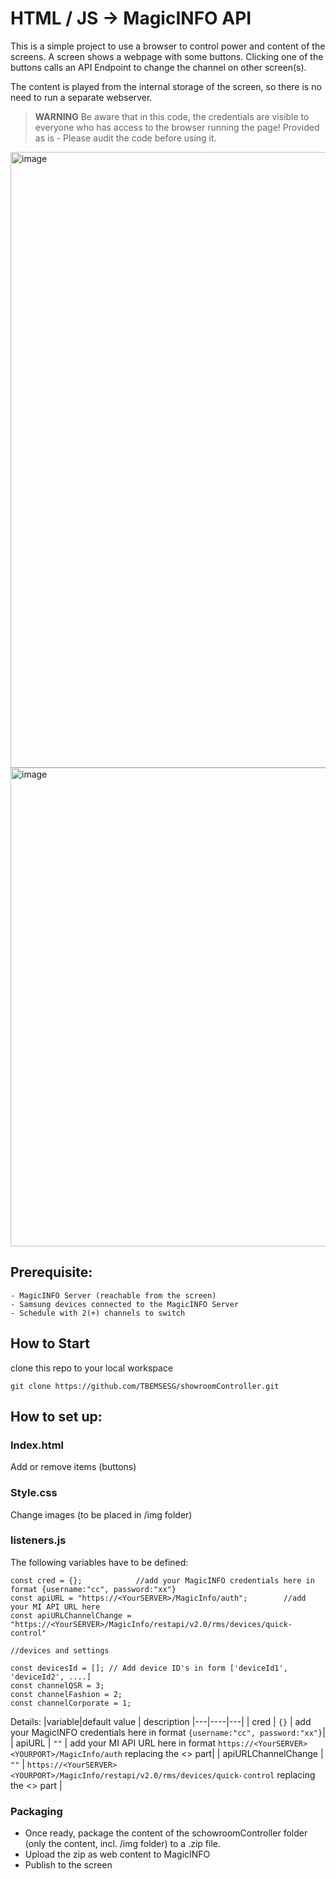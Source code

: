 
# HTML / JS -> MagicINFO API
This is a simple project to use a browser to control power and content of the screens.
A screen shows a webpage with some buttons. Clicking one of the buttons calls an API Endpoint to change the channel on other screen(s).

The content is played from the internal storage of the screen, so there is no need to run a separate webserver.

> **WARNING**
Be aware that in this code, the credentials are visible to everyone who has access to the browser running the page!
Provided as is - Please audit the code before using it.  

<img width="985" alt="image" src="https://github.com/TBEMSESG/showroomController/assets/50730110/ec4b9fd7-bbe4-47f0-9028-a3ed89bb99ac">

<img width="766" alt="image" src="https://github.com/TBEMSESG/showroomController/assets/50730110/3d9c3eb4-74f0-4fff-86cd-ec81eb9888e9">


## Prerequisite:

    - MagicINFO Server (reachable from the screen)
    - Samsung devices connected to the MagicINFO Server
    - Schedule with 2(+) channels to switch 

## How to Start
clone this repo to your local workspace

    git clone https://github.com/TBEMSESG/showroomController.git

## How to set up: 
### Index.html
Add or remove items (buttons)

### Style.css
Change images (to be placed in /img folder)

### listeners.js
The following variables have to be defined: 

    const cred = {};            //add your MagicINFO credentials here in format {username:"cc", password:"xx"}
    const apiURL = "https://<YourSERVER>/MagicInfo/auth";        //add your MI API URL here   
    const apiURLChannelChange = "https://<YourSERVER>/MagicInfo/restapi/v2.0/rms/devices/quick-control"

    //devices and settings
    
    const devicesId = []; // Add device ID's in form ['deviceId1', 'deviceId2', ....]
    const channelQSR = 3;
    const channelFashion = 2;
    const channelCorporate = 1;

Details:
|variable|default value | description
|---|----|---|
| cred | `{}` |  add your MagicINFO credentials here in format `{username:"cc", password:"xx"}`|
| apiURL | `""` | add your MI API URL here in format `https://<YourSERVER><YOURPORT>/MagicInfo/auth` replacing the <> part|
| apiURLChannelChange | `""` | `https://<YourSERVER><YOURPORT>/MagicInfo/restapi/v2.0/rms/devices/quick-control` replacing the <> part |


### Packaging
- Once ready, package the content of the schowroomController folder (only the content, incl. /img folder) to a .zip file.
- Upload the zip as web content to MagicINFO
- Publish to the screen
